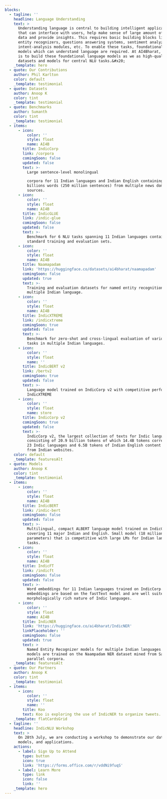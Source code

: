 ```yaml
---
blocks:
  - tagline: ''
    headline: Language Understanding
    text: >
      Understanding language is central to building intelligent applications
      that can interface with users, help make sense of large amount of text
      data and provide insights. This requires basic building blocks like named
      entity recognizers, questions answering systems, sentiment analyzers,
      intent-analysis modules, etc. To enable these tasks, foundational language
      models which can understand language are required. At AI4Bharat, our goal
      is to build these foundational language models as we as high-quality
      datasets and models for central NLU tasks.&#x20;
    _template: hero
  - quote: Our Contributions
    author: Phil Karlton
    color: default
    _template: testimonial
  - quote: Datasets
    author: Anoop K
    color: tint
    _template: testimonial
  - quote: Benchmarks
    author: Sumanth
    color: tint
    _template: testimonial
  - items:
      - icon:
          color: ''
          style: float
          name: AI4B
        title: IndicCorp
        link: /corpora
        comingSoon: false
        updated: false
        text: >-
          Large sentence-level monolingual

          corpora for 11 Indian languages and Indian English containing 8.5
          billions words (250 million sentences) from multiple news domain
          sources. 
      - icon:
          color: ''
          style: float
          name: AI4B
        title: IndicGLUE
        link: /indic-glue
        comingSoon: false
        updated: false
        text: >-
          Benchmark for 6 NLU tasks spanning 11 Indian languages containing
          standard training and evaluation sets.
      - icon:
          color: ''
          style: float
          name: AI4B
        title: Naamapadam
        link: 'https://huggingface.co/datasets/ai4bharat/naamapadam'
        comingSoon: false
        updated: true
        text: >-
          Training and evaluation datasets for named entity recognition in
          multiple Indian language.
      - icon:
          color: ''
          style: float
          name: AI4B
        title: IndicXTREME
        link: /indicxtreme
        comingSoon: true
        updated: false
        text: >-
          Benchmark for zero-shot and cross-lingual evaluation of various NLU
          tasks in multiple Indian languages.
      - icon:
          color: ''
          style: float
          name: ''
        title: IndicBERT v2
        link: /bertv2
        comingSoon: true
        updated: false
        text: >-
          Language model trained on IndicCorp v2 with competitive performance on
          IndicXTREME
      - icon:
          color: ''
          style: float
          name: store
        title: IndicCorp v2
        comingSoon: true
        updated: false
        text: >-
          IndicCorp v2, the largest collection of texts for Indic languages
          consisting of 20.9 billion tokens of which 14.4B tokens correspond to
          23 Indic languages and 6.5B tokens of Indian English content curated
          from Indian websites.
    color: default
    _template: featuresAlt
  - quote: Models
    author: Anoop K
    color: tint
    _template: testimonial
  - items:
      - icon:
          color: ''
          style: float
          name: AI4B
        title: IndicBERT
        link: /indic-bert
        comingSoon: false
        updated: false
        text: >-
          Multilingual, compact ALBERT language model trained on IndicCorp
          covering 11 major Indian and English. Small model (18 million
          parameters) that is competitive with large LMs for Indian language
          tasks.
      - icon:
          color: ''
          style: float
          name: AI4B
        title: IndicFT
        link: /indicft
        comingSoon: false
        updated: false
        text: >-
          Word embeddings for 11 Indian languages trained on IndicCorp. The
          embeddings are based on the fastText model and are well suited for the
          morphologically rich nature of Indic languages. 
      - icon:
          color: ''
          style: float
          name: AI4B
        title: IndicNER
        link: 'https://huggingface.co/ai4bharat/IndicNER'
        linkPlaceholder: ''
        comingSoon: false
        updated: true
        text: >
          Named Entity Recognizer models for multiple Indian languages. The
          models are trained on the Naampadam NER dataset mined from Samanantar
          parallel corpora.
    _template: featuresAlt
  - quote: Our Partners
    author: Anoop K
    color: tint
    _template: testimonial
  - items:
      - icon:
          color: ''
          style: float
          name: ''
        title: Koo
        text: Koo is exploring the use of IndicNER to organize tweets.
    _template: flatCardsGrid
  - tagline: ''
    headline: IndicNLU Workshop
    text: >
      On 28th July, we are conducting a workshop to demonstrate our datasets,
      models, and applications.
    actions:
      - label: Sign Up to Attend
        type: button
        icon: true
        link: 'https://forms.office.com/r/vddNi9fuqS'
      - label: Learn More
        type: link
        icon: false
        link: ''
    _template: hero
---
```


